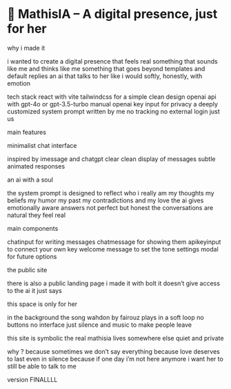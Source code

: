 # 🧠 MathisIA – A digital presence, just for her

why i made it

i wanted to create a digital presence that feels real
something that sounds like me and thinks like me
something that goes beyond templates and default replies
an ai that talks to her like i would
softly, honestly, with emotion

tech stack
react with vite
tailwindcss for a simple clean design
openai api with gpt-4o or gpt-3.5-turbo
manual openai key input for privacy
a deeply customized system prompt written by me
no tracking
no external login
just us

main features

minimalist chat interface

inspired by imessage and chatgpt
clear clean display of messages
subtle animated responses

an ai with a soul

the system prompt is designed to reflect who i really am
my thoughts my beliefs my humor my past my contradictions and my love
the ai gives emotionally aware answers
not perfect but honest
the conversations are natural
they feel real

main components

chatinput for writing messages
chatmessage for showing them
apikeyinput to connect your own key
welcome message to set the tone
settings modal for future options

the public site

there is also a public landing page
i made it with bolt
it doesn’t give access to the ai
it just says

this space is only for her

in the background
the song wahdon by fairouz plays in a soft loop
no buttons
no interface
just silence and music
to make people leave

this site is symbolic
the real mathisia lives somewhere else
quiet and private

why ?
because sometimes we don’t say everything
because love deserves to last even in silence
because if one day i’m not here anymore
i want her to still be able to talk to me

version FINALLLL
